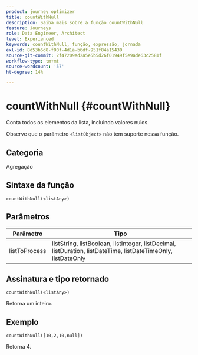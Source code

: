 ```yaml
---
product: journey optimizer
title: countWithNull
description: Saiba mais sobre a função countWithNull
feature: Journeys
role: Data Engineer, Architect
level: Experienced
keywords: countWithNull, função, expressão, jornada
exl-id: 8d53b6d8-f00f-4d1a-b6df-951f84a15430
source-git-commit: 2f47209ad2a5e5b5d26f01949f5e9ade63c2581f
workflow-type: tm+mt
source-wordcount: '57'
ht-degree: 14%

---
```


# countWithNull {#countWithNull}

Conta todos os elementos da lista, incluindo valores nulos.

Observe que o parâmetro `<listObject>` não tem suporte nessa função.

## Categoria

Agregação

## Sintaxe da função

`countWithNull(<listAny>)`

## Parâmetros

| Parâmetro | Tipo |
|-----------|------------------|
| listToProcess | listString, listBoolean, listInteger, listDecimal, listDuration, listDateTime, listDateTimeOnly, listDateOnly |

## Assinatura e tipo retornado

`countWithNull(<listAny>)`

Retorna um inteiro.

## Exemplo

`countWithNull([10,2,10,null])`

Retorna 4.
